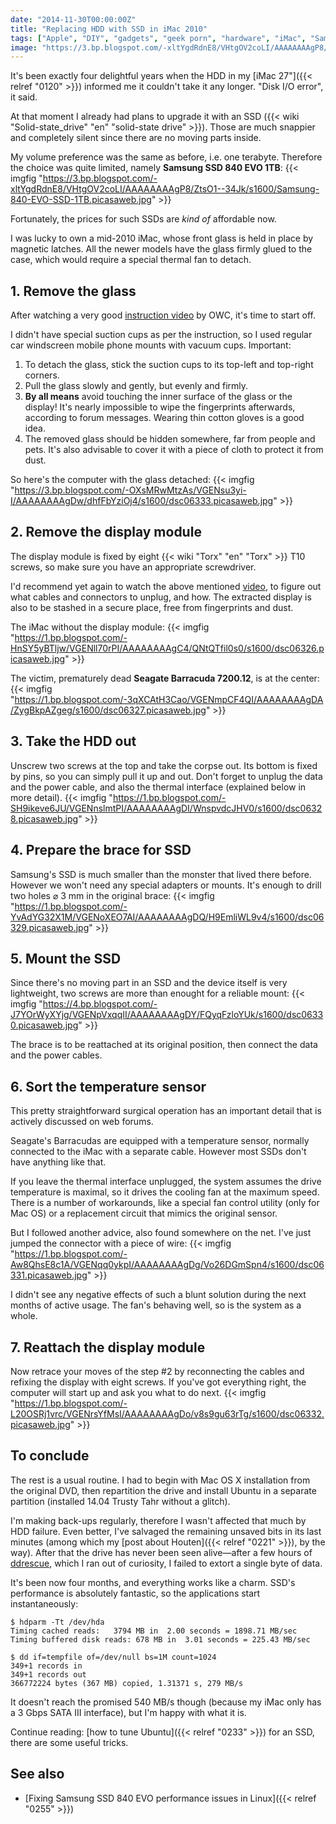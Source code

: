 ```yaml
---
date: "2014-11-30T00:00:00Z"
title: "Replacing HDD with SSD in iMac 2010"
tags: ["Apple", "DIY", "gadgets", "geek porn", "hardware", "iMac", "Samsung", "Samsung 840 EVO", "SSD", "Trusty Tahr", "Ubuntu"]
image: "https://3.bp.blogspot.com/-xltYgdRdnE8/VHtgOV2coLI/AAAAAAAAgP8/ZtsO1--34Jk/s1600/Samsung-840-EVO-SSD-1TB.picasaweb.jpg"
---
```


It's been exactly four delightful years when the HDD in my [iMac 27"]({{< relref "0120" >}}) informed me it couldn't take it any longer. "Disk I/O error", it said.

At that moment I already had plans to upgrade it with an SSD ({{< wiki "Solid-state_drive" "en" "solid-state drive" >}}). Those are much snappier and completely silent since there are no moving parts inside.

<!--more-->

My volume preference was the same as before, i.e. one terabyte. Therefore the choice was quite limited, namely **Samsung SSD 840 EVO 1TB**:
{{< imgfig "https://3.bp.blogspot.com/-xltYgdRdnE8/VHtgOV2coLI/AAAAAAAAgP8/ZtsO1--34Jk/s1600/Samsung-840-EVO-SSD-1TB.picasaweb.jpg" >}}

Fortunately, the prices for such SSDs are *kind of* affordable now.

I was lucky to own a mid-2010 iMac, whose front glass is held in place by magnetic latches. All the newer models have the glass firmly glued to the case, which would require a special thermal fan to detach.

## 1. Remove the glass

After watching a very good [instruction video](http://www.youtube.com/watch?v=F8Li_bPDAow) by OWC, it's time to start off.

I didn't have special suction cups as per the instruction, so I used regular car windscreen mobile phone mounts with vacuum cups. Important:

1. To detach the glass, stick the suction cups to its top-left and top-right corners.
2. Pull the glass slowly and gently, but evenly and firmly.
3. **By all means** avoid touching the inner surface of the glass or the display! It's nearly impossible to wipe the fingerprints afterwards, according to forum messages. Wearing thin cotton gloves is a good idea.
4. The removed glass should be hidden somewhere, far from people and pets. It's also advisable to cover it with a piece of cloth to protect it from dust.

So here's the computer with the glass detached:
{{< imgfig "https://3.bp.blogspot.com/-OXsMRwMtzAs/VGENsu3yi-I/AAAAAAAAgDw/dhfFbYziOj4/s1600/dsc06333.picasaweb.jpg" >}}

## 2. Remove the display module

The display module is fixed by eight {{< wiki "Torx" "en" "Torx" >}} T10 screws, so make sure you have an appropriate screwdriver.

I'd recommend yet again to watch the above mentioned [video](http://www.youtube.com/watch?v=F8Li_bPDAow), to figure out what cables and connectors to unplug, and how. The extracted display is also to be stashed in a secure place, free from fingerprints and dust.

The iMac without the display module:
{{< imgfig "https://1.bp.blogspot.com/-HnSY5yBTljw/VGENll70rPI/AAAAAAAAgC4/QNtQTfil0s0/s1600/dsc06326.picasaweb.jpg" >}}

The victim, prematurely dead **Seagate Barracuda 7200.12**, is at the center:
{{< imgfig "https://1.bp.blogspot.com/-3qXCAtH3Cao/VGENmpCF4QI/AAAAAAAAgDA/ZygBkpAZgeg/s1600/dsc06327.picasaweb.jpg" >}}

## 3. Take the HDD out

Unscrew two screws at the top and take the corpse out. Its bottom is fixed by pins, so you can simply pull it up and out. Don't forget to unplug the data and the power cable, and also the thermal interface (explained below in more detail).
{{< imgfig "https://1.bp.blogspot.com/-SH9ikeve6JU/VGENnslmtPI/AAAAAAAAgDI/WnspvdcJHV0/s1600/dsc06328.picasaweb.jpg" >}}

## 4. Prepare the brace for SSD

Samsung's SSD is much smaller than the monster that lived there before. However we won't need any special adapters or mounts. It's enough to drill two holes ⌀ 3 mm in the original brace:
{{< imgfig "https://1.bp.blogspot.com/-YvAdYG32X1M/VGENoXEO7AI/AAAAAAAAgDQ/H9EmliWL9v4/s1600/dsc06329.picasaweb.jpg" >}}

## 5. Mount the SSD

Since there's no moving part in an SSD and the device itself is very lightweight, two screws are more than enought for a reliable mount:
{{< imgfig "https://4.bp.blogspot.com/-J7YOrWyXYjg/VGENpVxqqII/AAAAAAAAgDY/FQyqFzloYUk/s1600/dsc06330.picasaweb.jpg" >}}

The brace is to be reattached at its original position, then connect the data and the power cables.

## 6. Sort the temperature sensor

This pretty straightforward surgical operation has an important detail that is actively discussed on web forums.

Seagate's Barracudas are equipped with a temperature sensor, normally connected to the iMac with a separate cable. However most SSDs don't have anything like that.

If you leave the thermal interface unplugged, the system assumes the drive temperature is maximal, so it drives the cooling fan at the maximum speed. There is a number of workarounds, like a special fan control utility (only for Mac OS) or a replacement circuit that mimics the original sensor.

But I followed another advice, also found somewhere on the net. I've just jumped the connector with a piece of wire:
{{< imgfig "https://1.bp.blogspot.com/-Aw8QhsE8c1A/VGENqq0ykpI/AAAAAAAAgDg/Vo26DGmSpn4/s1600/dsc06331.picasaweb.jpg" >}}

I didn't see any negative effects of such a blunt solution during the next months of active usage. The fan's behaving well, so is the system as a whole.

## 7. Reattach the display module

Now retrace your moves of the step #2 by reconnecting the cables and refixing the display with eight screws. If you've got everything right, the computer will start up and ask you what to do next.
{{< imgfig "https://1.bp.blogspot.com/-L20OSRj1vrc/VGENrsYfMsI/AAAAAAAAgDo/v8s9gu63rTg/s1600/dsc06332.picasaweb.jpg" >}}

## To conclude

The rest is a usual routine. I had to begin with Mac OS X installation from the original DVD, then repartition the drive and install Ubuntu in a separate partition (installed 14.04 Trusty Tahr without a glitch).

I'm making back-ups regularly, therefore I wasn't affected that much by HDD failure. Even better, I've salvaged the remaining unsaved bits in its last minutes (among which my [post about Houten]({{< relref "0221" >}}), by the way). After that the drive has never been seen alive—after a few hours of [ddrescue](http://www.gnu.org/software/ddrescue/), which I ran out of curiosity, I failed to extort a single byte of data.

It's been now four months, and everything works like a charm. SSD's performance is absolutely fantastic, so the applications start instantaneously:

~~~
$ hdparm -Tt /dev/hda
Timing cached reads:   3794 MB in  2.00 seconds = 1898.71 MB/sec
Timing buffered disk reads: 678 MB in  3.01 seconds = 225.43 MB/sec

$ dd if=tempfile of=/dev/null bs=1M count=1024
349+1 records in
349+1 records out
366772224 bytes (367 MB) copied, 1.31371 s, 279 MB/s
~~~

It doesn't reach the promised 540 MB/s though (because my iMac only has a 3 Gbps SATA III interface), but I'm happy with what it is.

Continue reading: [how to tune Ubuntu]({{< relref "0233" >}}) for an SSD, there are some useful tricks.

## See also

* [Fixing Samsung SSD 840 EVO performance issues in Linux]({{< relref "0255" >}})
